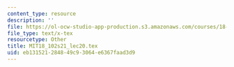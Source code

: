 ```yaml
---
content_type: resource
description: ''
file: https://ol-ocw-studio-app-production.s3.amazonaws.com/courses/18-102-introduction-to-functional-analysis-spring-2021/eb131521284849c93064e6367faad3d9_MIT18_102s21_lec20.tex
file_type: text/x-tex
resourcetype: Other
title: MIT18_102s21_lec20.tex
uid: eb131521-2848-49c9-3064-e6367faad3d9
---
```

